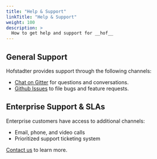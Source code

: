 ```yaml
---
title: "Help & Support"
linkTitle: "Help & Support"
weight: 100
description: >
  How to get help and support for __hof__
---
```


## General Support

Hofstadter provides support through the following channels:

- [Chat on Gitter](https://gitter.im/hofstadter-io) for questions and conversations.
- [Github Issues](https://github.com/hofstadter-io/hof/issues) to file bugs and feature requests.


## Enterprise Support & SLAs

Enterprise customers have access to additional channels:

- Email, phone, and video calls
- Prioritized support ticketing system

[Contact us](mailto://sales@hofstadter.io) to learn more.


